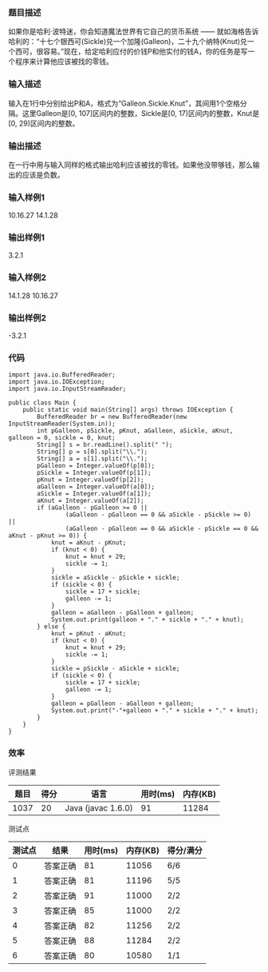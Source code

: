 ### 题目描述
如果你是哈利·波特迷，你会知道魔法世界有它自己的货币系统 —— 就如海格告诉哈利的：“十七个银西可(Sickle)兑一个加隆(Galleon)，二十九个纳特(Knut)兑一个西可，很容易。”现在，给定哈利应付的价钱P和他实付的钱A，你的任务是写一个程序来计算他应该被找的零钱。

### 输入描述
输入在1行中分别给出P和A，格式为“Galleon.Sickle.Knut”，其间用1个空格分隔。这里Galleon是[0, 107]区间内的整数，Sickle是[0, 17)区间内的整数，Knut是[0, 29)区间内的整数。 

### 输出描述
在一行中用与输入同样的格式输出哈利应该被找的零钱。如果他没带够钱，那么输出的应该是负数。 

### 输入样例1

10.16.27 14.1.28

### 输出样例1

3.2.1

### 输入样例2

14.1.28 10.16.27

### 输出样例2

-3.2.1
	
### 代码

    import java.io.BufferedReader;
    import java.io.IOException;
    import java.io.InputStreamReader;

    public class Main {
        public static void main(String[] args) throws IOException {
            BufferedReader br = new BufferedReader(new InputStreamReader(System.in));
            int pGalleon, pSickle, pKnut, aGalleon, aSickle, aKnut, galleon = 0, sickle = 0, knut;
            String[] s = br.readLine().split(" ");
            String[] p = s[0].split("\\.");
            String[] a = s[1].split("\\.");
            pGalleon = Integer.valueOf(p[0]);
            pSickle = Integer.valueOf(p[1]);
            pKnut = Integer.valueOf(p[2]);
            aGalleon = Integer.valueOf(a[0]);
            aSickle = Integer.valueOf(a[1]);
            aKnut = Integer.valueOf(a[2]);
            if (aGalleon - pGalleon >= 0 ||
                    (aGalleon - pGalleon == 0 && aSickle - pSickle >= 0) ||
                    (aGalleon - pGalleon == 0 && aSickle - pSickle == 0 && aKnut - pKnut >= 0)) {
                knut = aKnut - pKnut;
                if (knut < 0) {
                    knut = knut + 29;
                    sickle -= 1;
                }
                sickle = aSickle - pSickle + sickle;
                if (sickle < 0) {
                    sickle = 17 + sickle;
                    galleon -= 1;
                }
                galleon = aGalleon - pGalleon + galleon;
                System.out.print(galleon + "." + sickle + "." + knut);
            } else {
                knut = pKnut - aKnut;
                if (knut < 0) {
                    knut = knut + 29;
                    sickle -= 1;
                }
                sickle = pSickle - aSickle + sickle;
                if (sickle < 0) {
                    sickle = 17 + sickle;
                    galleon -= 1;
                }
                galleon = pGalleon - aGalleon + galleon;
                System.out.print("-"+galleon + "." + sickle + "." + knut);
            }
        }
    }
	
    
### 效率

评测结果

|题目|得分|语言|用时(ms)|内存(KB)|
|-----|-----|-----|-----|-----|
|1037|20|Java (javac 1.6.0)|91|11284|

测试点

|测试点|结果|用时(ms)|内存(KB)|得分/满分|
|-----|-----|-----|-----|-----|
|0|答案正确|81|11056|6/6|
|1|答案正确|81|11196|5/5|
|2|答案正确|91|11000|2/2|
|3|答案正确|85|11000|2/2|
|4|答案正确|82|11256|2/2|
|5|答案正确|88|11284|2/2|
|6|答案正确|80|10580|1/1|
